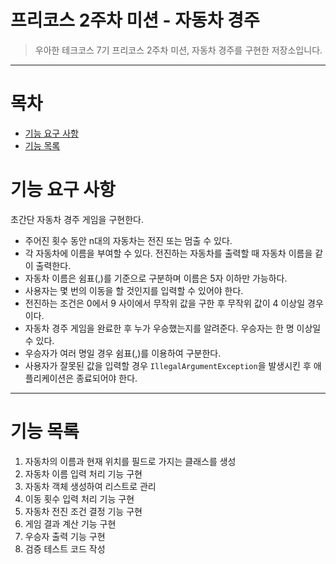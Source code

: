 # 프리코스 2주차 미션 - 자동차 경주
> 우아한 테크코스 7기 프리코스 2주차 미션, 자동차 경주를 구현한 저장소입니다.

---
# 목차
- [기능 요구 사항](#기능-요구-사항)
- [기능 목록](#기능-목록)

# 기능 요구 사항
초간단 자동차 경주 게임을 구현한다.

- 주어진 횟수 동안 n대의 자동차는 전진 또는 멈출 수 있다.
- 각 자동차에 이름을 부여할 수 있다. 전진하는 자동차를 출력할 때 자동차 이름을 같이 출력한다.
- 자동차 이름은 쉼표(,)를 기준으로 구분하며 이름은 5자 이하만 가능하다.
- 사용자는 몇 번의 이동을 할 것인지를 입력할 수 있어야 한다.
- 전진하는 조건은 0에서 9 사이에서 무작위 값을 구한 후 무작위 값이 4 이상일 경우이다.
- 자동차 경주 게임을 완료한 후 누가 우승했는지를 알려준다. 우승자는 한 명 이상일 수 있다.
- 우승자가 여러 명일 경우 쉼표(,)를 이용하여 구분한다.
- 사용자가 잘못된 값을 입력할 경우 `IllegalArgumentException`을 발생시킨 후 애플리케이션은 종료되어야 한다.
---
# 기능 목록
1. 자동차의 이름과 현재 위치를 필드로 가지는 클래스를 생성 
2. 자동차 이름 입력 처리 기능 구현 
3. 자동차 객체 생성하여 리스트로 관리
4. 이동 횟수 입력 처리 기능 구현
5. 자동차 전진 조건 결정 기능 구현
6. 게임 결과 계산 기능 구현
7. 우승자 출력 기능 구현
8. 검증 테스트 코드 작성